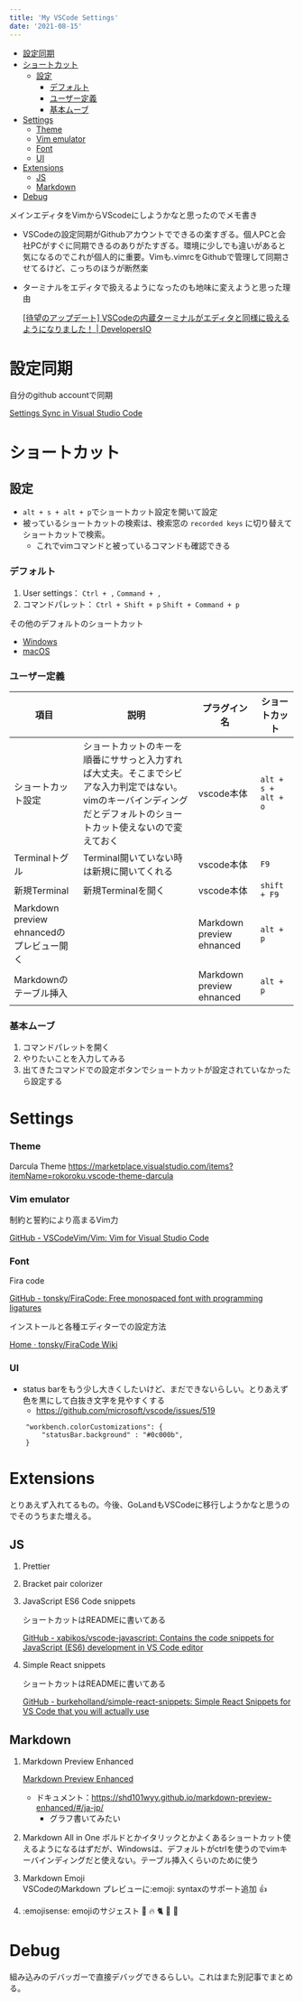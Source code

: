 ```yaml
---
title: 'My VSCode Settings'
date: '2021-08-15'
---
```


- [設定同期](#設定同期)
- [ショートカット](#ショートカット)
  - [設定](#設定)
    - [デフォルト](#デフォルト)
    - [ユーザー定義](#ユーザー定義)
    - [基本ムーブ](#基本ムーブ)
- [Settings](#settings)
    - [Theme](#theme)
    - [Vim emulator](#vim-emulator)
    - [Font](#font)
    - [UI](#ui)
- [Extensions](#extensions)
  - [JS](#js)
  - [Markdown](#markdown)
- [Debug](#debug)

メインエディタをVimからVScodeにしようかなと思ったのでメモ書き

- VSCodeの設定同期がGithubアカウントでできるの楽すぎる。個人PCと会社PCがすぐに同期できるのありがたすぎる。環境に少しでも違いがあると気になるのでこれが個人的に重要。Vimも.vimrcをGithubで管理して同期させてるけど、こっちのほうが断然楽
- ターミナルをエディタで扱えるようになったのも地味に変えようと思った理由

    [[待望のアップデート] VSCodeの内蔵ターミナルがエディタと同様に扱えるようになりました！ | DevelopersIO](https://dev.classmethod.jp/articles/202107-vscode-terminal-on-edit-area/)

# 設定同期

自分のgithub accountで同期

[Settings Sync in Visual Studio Code](https://code.visualstudio.com/docs/editor/settings-sync)

# ショートカット

## 設定

- `alt + s + alt + p`でショートカット設定を開いて設定
- 被っているショートカットの検索は、検索窓の `recorded keys` に切り替えてショートカットで検索。
  - これでvimコマンドと被っているコマンドも確認できる

### デフォルト

1. User settings： `Ctrl + ,`  `Command + ,`
2. コマンドパレット： `Ctrl + Shift + p`  `Shift + Command + p`

その他のデフォルトのショートカット

* [Windows](https://code.visualstudio.com/shortcuts/keyboard-shortcuts-windows.pdf)
* [macOS](https://code.visualstudio.com/shortcuts/keyboard-shortcuts-macos.pdf)

### ユーザー定義

|項目   |説明   | プラグイン名    | ショートカット  |
|---|---|-----|--|
|ショートカット設定 |ショートカットのキーを順番にササっと入力すれば大丈夫。そこまでシビアな入力判定ではない。vimのキーバインディングだとデフォルトのショートカット使えないので変えておく | vscode本体 |`alt + s + alt + o`|
| Terminalトグル | Terminal開いていない時は新規に開いてくれる  | vscode本体    | `F9`   |
|新規Terminal |新規Terminalを開く |vscode本体| `shift + F9`|
|Markdown preview ehnancedのプレビュー開く | |Markdown preview ehnanced |`alt + p` |
|Markdownのテーブル挿入 | |Markdown preview ehnanced | `alt + p`|

### 基本ムーブ

1. コマンドパレットを開く
2. やりたいことを入力してみる
3. 出てきたコマンドでの設定ボタンでショートカットが設定されていなかったら設定する

# Settings

### Theme

Darcula Theme
https://marketplace.visualstudio.com/items?itemName=rokoroku.vscode-theme-darcula

### Vim emulator

制約と誓約により高まるVim力

[GitHub - VSCodeVim/Vim: Vim for Visual Studio Code](https://github.com/VSCodeVim/Vim)

### Font

Fira code

[GitHub - tonsky/FiraCode: Free monospaced font with programming ligatures](https://github.com/tonsky/FiraCode)

インストールと各種エディターでの設定方法

[Home · tonsky/FiraCode Wiki](https://github.com/tonsky/FiraCode/wiki)

### UI

- status barをもう少し大きくしたいけど、まだできないらしい。とりあえず色を黒にして白抜き文字を見やすくする
    - https://github.com/microsoft/vscode/issues/519
```
    "workbench.colorCustomizations": {
        "statusBar.background" : "#0c000b",
    }
```

# Extensions

とりあえず入れてるもの。今後、GoLandもVSCodeに移行しようかなと思うのでそのうちまた増える。

## JS

1. Prettier
2. Bracket pair colorizer
3. JavaScript ES6 Code snippets

    ショートカットはREADMEに書いてある

    [GitHub - xabikos/vscode-javascript: Contains the code snippets for JavaScript (ES6) development in VS Code editor](https://github.com/xabikos/vscode-javascript)

4. Simple React snippets

    ショートカットはREADMEに書いてある

    [GitHub - burkeholland/simple-react-snippets: Simple React Snippets for VS Code that you will actually use](https://github.com/burkeholland/simple-react-snippets)

## Markdown

1. Markdown Preview Enhanced

    [Markdown Preview Enhanced](https://marketplace.visualstudio.com/items?itemName=shd101wyy.markdown-preview-enhanced)
    - ドキュメント：https://shd101wyy.github.io/markdown-preview-enhanced/#/ja-jp/
        - グラフ書いてみたい

1. Markdown All in One
    ボルドとかイタリックとかよくあるショートカット使えるようになるはずだが、Windowsは、デフォルトがctrlを使うのでvimキーバインディングだと使えない。テーブル挿入くらいのために使う

1. Markdown Emoji    
    VSCodeのMarkdown プレビューに:emoji: syntaxのサポート追加 👍

1. :emojisense:
    emojiのサジェスト 🥇 🔥 🐈 🎸 🎾

# Debug

組み込みのデバッガーで直接デバッグできるらしい。これはまた別記事でまとめる。